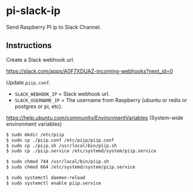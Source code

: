 # pi-slack-ip

Send Raspberry PI ip to Slack Channel.

## Instructions

Create a Slack webhook url.

https://slack.com/apps/A0F7XDUAZ-incoming-webhooks?next_id=0

Update `piip.conf`.

- `SLACK_WEBHOOK_IP` = Slack webhook url.
- `SLACK_USERNAME_IP` = The username from Raspberry (ubuntu or redis or postgres or pi, etc).

https://help.ubuntu.com/community/EnvironmentVariables (System-wide environment variables)

```bash
$ sudo mkdir /etc/piip
$ sudo cp ./piip.conf /etc/piip/piip.conf
$ sudo cp ./piip.sh /usr/local/bin/piip.sh
$ sudo cp ./piip.service /etc/systemd/system/piip.service
```

```bash
$ sudo chmod 744 /usr/local/bin/piip.sh
$ sudo chmod 664 /etc/systemd/system/piip.service
```

```bash
$ sudo systemctl daemon-reload
$ sudo systemctl enable piip.service

```